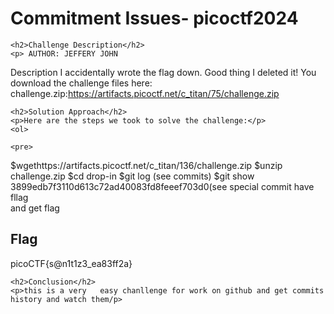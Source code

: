 
<!DOCTYPE html>
<html>
 
<body>
    <h1>Commitment Issues- picoctf2024</h1>

    <h2>Challenge Description</h2>
    <p> AUTHOR: JEFFERY JOHN

Description
I accidentally wrote the flag down. Good thing I deleted it!
You download the challenge files here:
challenge.zip:https://artifacts.picoctf.net/c_titan/75/challenge.zip
</p>

    <h2>Solution Approach</h2>
    <p>Here are the steps we took to solve the challenge:</p>
    <ol>
   
    <pre>
$wgethttps://artifacts.picoctf.net/c_titan/136/challenge.zip
$unzip challenge.zip
$cd drop-in
$git log (see commits)
$git show 3899edb7f3110d613c72ad40083fd8feeef703d0(see special commit have fllag
</pre>   
    and get flag
    </ol>
<br>
    <h2>Flag</h2>
    <p class="flag">picoCTF{s@n1t1z3_ea83ff2a}
</p>

    <h2>Conclusion</h2>
    <p>this is a very   easy chanllenge for work on github and get commits history and watch them/p>
</body>
</html>
